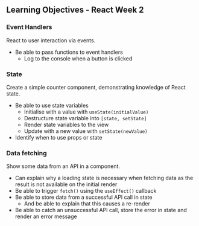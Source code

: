 ## Learning Objectives - React Week 2

### Event Handlers

React to user interaction via events.

- Be able to pass functions to event handlers
  - Log to the console when a button is clicked

### State

Create a simple counter component, demonstrating knowledge of React state.

- Be able to use state variables
  - Initialise with a value with `useState(initialValue)`
  - Destructure state variable into `[state, setState]`
  - Render state variables to the view
  - Update with a new value with `setState(newValue)`
- Identify when to use props or state

### Data fetching

Show some data from an API in a component.

- Can explain why a loading state is necessary when fetching data as the result is not available on the initial render
- Be able to trigger `fetch()` using the `useEffect()` callback
- Be able to store data from a successful API call in state
  - And be able to explain that this causes a re-render
- Be able to catch an unsuccessful API call, store the error in state and render an error message
